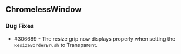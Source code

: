 ## ChromelessWindow

### Bug Fixes

* \#306689 - The resize grip now displays properly when setting the `ResizeBorderBrush` to Transparent.